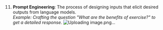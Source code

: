 
11. **Prompt Engineering**: The process of designing inputs that elicit desired outputs from language models.  
    *Example: Crafting the question "What are the benefits of exercise?" to get a detailed response.*
    ![Uploading image.png…]()
